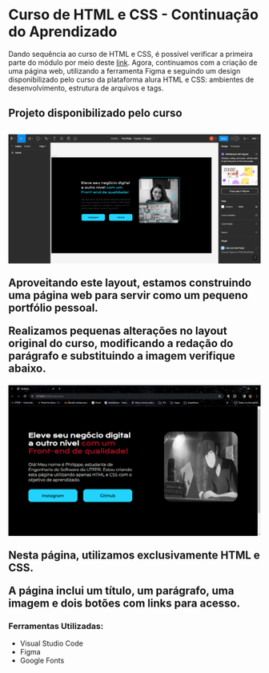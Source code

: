 <h1>Curso de HTML e CSS - Continuação do Aprendizado</h1>

<p>Dando sequência ao curso de HTML e CSS, é possível verificar a primeira parte do módulo por meio deste <a href="https://github.com/philippe-piu/HTML-E-CSS">link</a>. Agora, continuamos com a criação de uma página web, utilizando a ferramenta Figma e seguindo um design disponibilizado pelo curso da plataforma alura HTML e CSS: ambientes de desenvolvimento, estrutura de arquivos e tags.</p>

<h2>Projeto disponibilizado pelo curso<h2>

<img
        src="/assets/figma.PNG"
        alt="Imagem o Figma"
/>

<p>Aproveitando este layout, estamos construindo uma página web para servir como um pequeno portfólio pessoal.</p>
<p>Realizamos pequenas alterações no layout original do curso, modificando a redação do parágrafo e substituindo a imagem verifique abaixo.</p>

<img
        src="/assets/Teela do Projeto.PNG"
        alt="Imagem Final do Projeto"
/>

<p>Nesta página, utilizamos exclusivamente HTML e CSS.</p>
<p>A página inclui um título, um parágrafo, uma imagem e dois botões com links para acesso.</p>

<h3>Ferramentas Utilizadas:</h3>
  <ul>
    <li>Visual Studio Code</li>
    <li>Figma</li>
    <li>Google Fonts</li>
  </ul>
